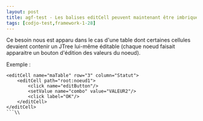```yaml
---
layout: post
title: agf-test - Les balises editCell peuvent maintenant être imbriquées
tags: [codjo-test,framework-1-28]
---
```

Ce besoin nous est apparu dans le cas d'une table dont certaines cellules devaient contenir un JTree lui-même éditable (chaque noeud faisait apparaitre un bouton d'édition des valeurs du noeud).

Exemple :
```
<editCell name="maTable" row="3" column="Statut">
    <editCell path="root:noeud1">
        <click name="editButton"/>
        <setValue name="combo" value="VALEUR2"/>
        <click label="OK"/>
    </editCell>
</editCell>
```\\